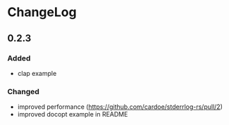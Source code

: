 # ChangeLog

## 0.2.3

### Added

- clap example

### Changed

- improved performance (https://github.com/cardoe/stderrlog-rs/pull/2)
- improved docopt example in README
